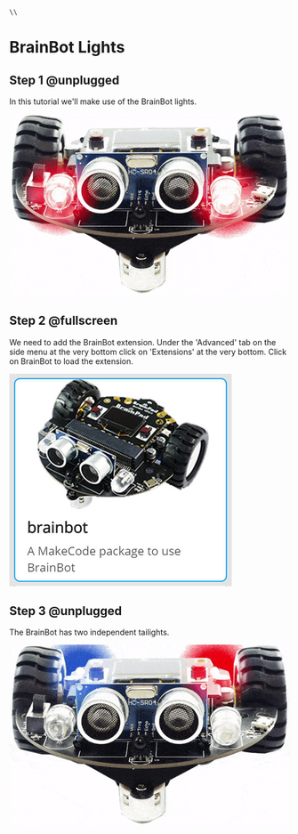 ```template
\\
```

# BrainBot Lights

## Step 1 @unplugged

In this tutorial we'll make use of the BrainBot lights. 

![BrainPad buzzer image](../static/images/headlights.gif)

## Step 2 @fullscreen

We need to add the BrainBot extension. Under the 'Advanced' tab on the side menu at the very bottom click on 'Extensions' at the very bottom. Click on BrainBot to load the extension. 

![BrainPad buzzer image](../static/images/brainbot.jpg)

## Step 3 @unplugged

The BrainBot has two independent tailights. 

![BrainPad Brainbot](../static/images/taillights.gif)


